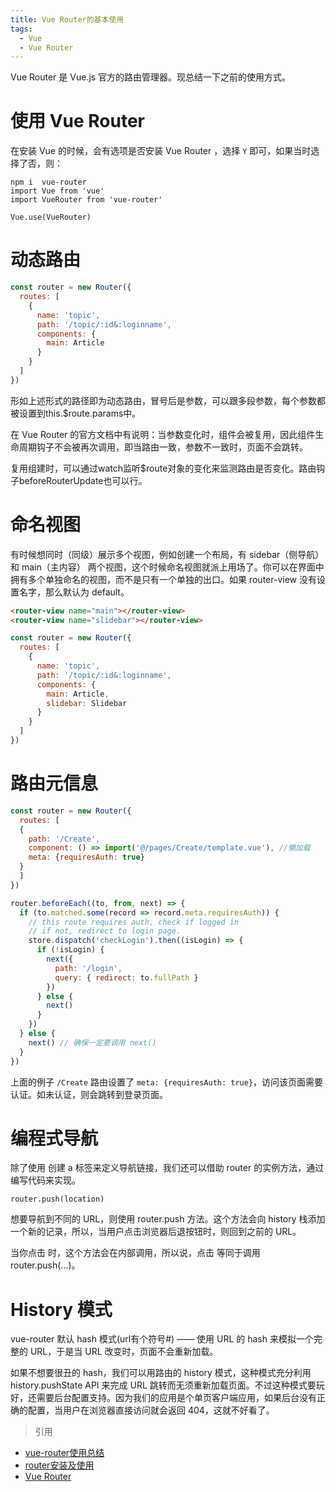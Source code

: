 ```yaml
---
title: Vue Router的基本使用
tags:
  - Vue
  - Vue Router
---
```


Vue Router 是 Vue.js 官方的路由管理器。现总结一下之前的使用方式。

<!-- more -->

# 使用 Vue Router

在安装 Vue 的时候，会有选项是否安装 Vue Router ，选择 `Y` 即可，如果当时选择了否，则：

```
npm i  vue-router
import Vue from 'vue'
import VueRouter from 'vue-router'

Vue.use(VueRouter)
```

# 动态路由

```javascript
const router = new Router({
  routes: [
    {
      name: 'topic',
      path: '/topic/:id&:loginname',
      components: {
        main: Article
      }
    }
  ]
})
```
形如上述形式的路径即为动态路由，冒号后是参数，可以跟多段参数，每个参数都被设置到this.$route.params中。

在 Vue Router 的官方文档中有说明：当参数变化时，组件会被复用，因此组件生命周期钩子不会被再次调用，即当路由一致，参数不一致时，页面不会跳转。

复用组建时，可以通过watch监听$route对象的变化来监测路由是否变化。路由钩子beforeRouterUpdate也可以行。

# 命名视图

有时候想同时（同级）展示多个视图，例如创建一个布局，有 sidebar（侧导航） 和 main（主内容） 两个视图，这个时候命名视图就派上用场了。你可以在界面中拥有多个单独命名的视图，而不是只有一个单独的出口。如果 router-view 没有设置名字，那么默认为 default。

```html
<router-view name="main"></router-view>
<router-view name="slidebar"></router-view>
```

```javascript
const router = new Router({
  routes: [
    {
      name: 'topic',
      path: '/topic/:id&:loginname',
      components: {
        main: Article,
        slidebar: Slidebar
      }
    }
  ]
})
```

# 路由元信息

```javascript
const router = new Router({
  routes: [
  {
    path: '/Create',
    component: () => import('@/pages/Create/template.vue'), //懒加载
    meta: {requiresAuth: true}
  }
  ]
})

router.beforeEach((to, from, next) => {
  if (to.matched.some(record => record.meta.requiresAuth)) {
    // this route requires auth, check if logged in
    // if not, redirect to login page.
    store.dispatch('checkLogin').then((isLogin) => {
      if (!isLogin) {
        next({
          path: '/login',
          query: { redirect: to.fullPath }
        })
      } else {
        next()
      }
    })
  } else {
    next() // 确保一定要调用 next()
  }
})
```

上面的例子 `/Create` 路由设置了 `meta: {requiresAuth: true}`，访问该页面需要认证。如未认证，则会跳转到登录页面。

# 编程式导航

除了使用 <router-link> 创建 a 标签来定义导航链接，我们还可以借助 router 的实例方法，通过编写代码来实现。

```
router.push(location)
```

想要导航到不同的 URL，则使用 router.push 方法。这个方法会向 history 栈添加一个新的记录，所以，当用户点击浏览器后退按钮时，则回到之前的 URL。

当你点击 <router-link> 时，这个方法会在内部调用，所以说，点击 <router-link :to="..."> 等同于调用 router.push(...)。

# History 模式

vue-router 默认 hash 模式(url有个符号#) —— 使用 URL 的 hash 来模拟一个完整的 URL，于是当 URL 改变时，页面不会重新加载。

如果不想要很丑的 hash，我们可以用路由的 history 模式，这种模式充分利用 history.pushState API 来完成 URL 跳转而无须重新加载页面。不过这种模式要玩好，还需要后台配置支持。因为我们的应用是个单页客户端应用，如果后台没有正确的配置，当用户在浏览器直接访问就会返回 404，这就不好看了。




> 引用
- [vue-router使用总结](https://juejin.im/entry/597ab13d5188253e0a62efcb)
- [router安装及使用](https://www.jianshu.com/p/ac873b45da36)
- [Vue Router](https://router.vuejs.org/zh/)
















